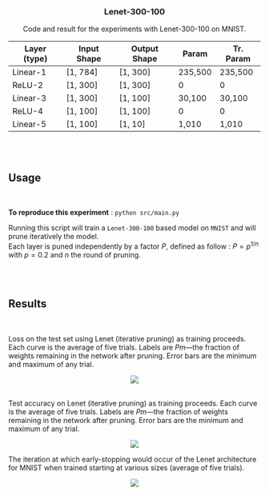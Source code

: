 <br />
<div align="center">

  <h3 align="center">Lenet-300-100</h3>

  <p align="center">
    Code and result for the experiments with Lenet-300-100 on MNIST.
    <br />
  </p>


| Layer (type)     | Input Shape   | Output Shape | Param   | Tr. Param |
| ---------------- | ------------- | ------------ |-------- | --------- |
|         Linear-1 |      [1, 784] |     [1, 300] | 235,500 |     235,500
|           ReLU-2 |      [1, 300] |     [1, 300] |       0 |           0
|         Linear-3 |      [1, 300] |     [1, 100] |  30,100 |      30,100
|           ReLU-4 |      [1, 100] |     [1, 100] |       0 |           0
|         Linear-5 |      [1, 100] |      [1, 10] |   1,010 |       1,010



</div>

<br/>
<br/>


## Usage

<br/>

**To reproduce this experiment** : `python src/main.py`

Running this script will train a `Lenet-300-100` based model on `MNIST` and will prune iteratively the model.\
Each layer is puned independently by a factor $P$, defined as follow : $P=p^{1/n}$ with $p=0.2$ and $n$ the round of pruning.

<br/>
<br/>

## Results

<br />

Loss on the test set using Lenet (iterative pruning) as training proceeds. Each curve is the average of five trials. Labels are $Pm$—the fraction of weights remaining in the network after pruning. Error bars are the minimum and maximum of any trial.
<div align="center">
  <img src="./images/accuracies.png"/>
</div>

<br />

Test accuracy on Lenet (iterative pruning) as training proceeds. Each curve is the average of five trials. Labels are $Pm$—the fraction of weights remaining in the network after pruning. Error bars are the minimum and maximum of any trial.
<div align="center">
  <img src="./images/losses.png"/>
</div>

The iteration at which early-stopping would occur of the Lenet architecture for MNIST when trained starting at various sizes (average of five trials).
<div align="center">
  <img src="./images/early_stop.png.png"/>
</div>